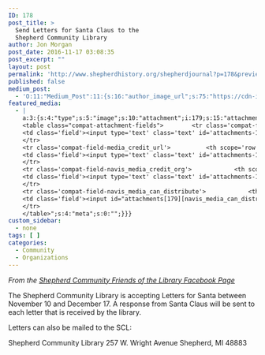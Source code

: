 ```yaml
---
ID: 178
post_title: >
  Send Letters for Santa Claus to the
  Shepherd Community Library
author: Jon Morgan
post_date: 2016-11-17 03:08:35
post_excerpt: ""
layout: post
permalink: 'http://www.shepherdhistory.org/shepherdjournal?p=178&preview=true&preview_id=178'
published: false
medium_post:
  - 'O:11:"Medium_Post":11:{s:16:"author_image_url";s:75:"https://cdn-images-1.medium.com/fit/c/200/200/1*SqJTY-3vzTSKsiqc5-cV_A.jpeg";s:10:"author_url";s:28:"https://medium.com/@morga2ja";s:11:"byline_name";N;s:12:"byline_email";N;s:10:"cross_link";s:2:"no";s:2:"id";s:12:"2778cbe7b88d";s:21:"follower_notification";s:2:"no";s:7:"license";s:19:"all-rights-reserved";s:14:"publication_id";s:12:"f45ad4d6ec92";s:6:"status";s:5:"draft";s:3:"url";s:41:"https://medium.com/@morga2ja/2778cbe7b88d";}'
featured_media:
  - |
    a:3:{s:4:"type";s:5:"image";s:10:"attachment";i:179;s:15:"attachment_data";a:33:{s:2:"id";i:179;s:5:"title";s:12:"santaletters";s:8:"filename";s:16:"santaletters.jpg";s:3:"url";s:99:"http://www.shepherdhistory.org/shepherdjournal/wp-content/uploads/sites/10/2016/11/santaletters.jpg";s:4:"link";s:65:"http://www.shepherdhistory.org/shepherdjournal/?attachment_id=179";s:3:"alt";s:0:"";s:6:"author";s:1:"1";s:11:"description";s:0:"";s:7:"caption";s:0:"";s:4:"name";s:12:"santaletters";s:6:"status";s:7:"inherit";s:10:"uploadedTo";i:178;s:4:"date";i:1479351976000;s:8:"modified";i:1479351976000;s:9:"menuOrder";i:0;s:4:"mime";s:10:"image/jpeg";s:4:"type";s:5:"image";s:7:"subtype";s:4:"jpeg";s:4:"icon";s:83:"http://www.shepherdhistory.org/shepherdjournal/wp-includes/images/media/default.png";s:13:"dateFormatted";s:17:"November 17, 2016";s:6:"nonces";a:3:{s:6:"update";s:10:"ac37e9096b";s:6:"delete";s:10:"5b67ce069d";s:4:"edit";s:10:"a652e72e62";}s:8:"editLink";s:85:"http://www.shepherdhistory.org/shepherdjournal/wp-admin/post.php?post=179&action=edit";s:4:"meta";b:0;s:10:"authorName";s:10:"Jon Morgan";s:14:"uploadedToLink";s:85:"http://www.shepherdhistory.org/shepherdjournal/wp-admin/post.php?post=178&action=edit";s:15:"uploadedToTitle";s:62:"Send Letters for Santa Claus to the Shepherd Community Library";s:15:"filesizeInBytes";i:96490;s:21:"filesizeHumanReadable";s:5:"94 KB";s:5:"sizes";a:3:{s:9:"thumbnail";a:4:{s:6:"height";i:140;s:5:"width";i:140;s:3:"url";s:107:"http://www.shepherdhistory.org/shepherdjournal/wp-content/uploads/sites/10/2016/11/santaletters-140x140.jpg";s:11:"orientation";s:9:"landscape";}s:6:"medium";a:4:{s:6:"height";i:435;s:5:"width";i:336;s:3:"url";s:107:"http://www.shepherdhistory.org/shepherdjournal/wp-content/uploads/sites/10/2016/11/santaletters-336x435.jpg";s:11:"orientation";s:8:"portrait";}s:4:"full";a:4:{s:3:"url";s:99:"http://www.shepherdhistory.org/shepherdjournal/wp-content/uploads/sites/10/2016/11/santaletters.jpg";s:6:"height";i:960;s:5:"width";i:742;s:11:"orientation";s:8:"portrait";}}s:6:"height";i:960;s:5:"width";i:742;s:11:"orientation";s:8:"portrait";s:6:"compat";a:2:{s:4:"item";s:1710:"<input type="hidden" name="attachments[179][menu_order]" value="0" /><p class="media-types media-types-required-info">Required fields are marked <span class="required">*</span></p>
    <table class="compat-attachment-fields">		<tr class='compat-field-media_credit'>			<th scope='row' class='label'><label for='attachments-179-media_credit'><span class='alignleft'>Credit</span><br class='clear' /></label></th>
    <td class='field'><input type='text' class='text' id='attachments-179-media_credit' name='attachments[179][media_credit]' value=''  /></td>
    </tr>
    <tr class='compat-field-media_credit_url'>			<th scope='row' class='label'><label for='attachments-179-media_credit_url'><span class='alignleft'>Credit URL</span><br class='clear' /></label></th>
    <td class='field'><input type='text' class='text' id='attachments-179-media_credit_url' name='attachments[179][media_credit_url]' value=''  /></td>
    </tr>
    <tr class='compat-field-navis_media_credit_org'>			<th scope='row' class='label'><label for='attachments-179-navis_media_credit_org'><span class='alignleft'>Organization</span><br class='clear' /></label></th>
    <td class='field'><input type='text' class='text' id='attachments-179-navis_media_credit_org' name='attachments[179][navis_media_credit_org]' value=''  /></td>
    </tr>
    <tr class='compat-field-navis_media_can_distribute'>			<th scope='row' class='label'><label for='attachments-179-navis_media_can_distribute'><span class='alignleft'>Can<br />distribute?</span><br class='clear' /></label></th>
    <td class='field'><input id="attachments[179][navis_media_can_distribute]" name="attachments[179][navis_media_can_distribute]" type="checkbox" value="1"  /></td>
    </tr>
    </table>";s:4:"meta";s:0:"";}}}
custom_sidebar:
  - none
tags: [ ]
categories:
  - Community
  - Organizations
---
```

<em>From the <a href="https://www.facebook.com/SCLFriends/?fref=nf">Shepherd Community Friends of the Library Facebook Page</a></em>

The Shepherd Community Library is accepting Letters for Santa between November 10 and December 17. A response from Santa Claus will be sent to each letter that is received by the library.

Letters can also be mailed to the SCL:

Shepherd Community Library
257 W. Wright Avenue
Shepherd, MI 48883